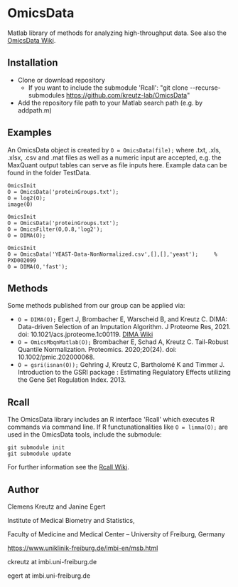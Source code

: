 # OmicsData
Matlab library of methods for analyzing high-throughput data. See also the [OmicsData Wiki](https://github.com/kreutz-lab/OmicsData/wiki).

## Installation
- Clone or download repository
	- If you want to include the submodule 'Rcall': "git clone --recurse-submodules https://github.com/kreutz-lab/OmicsData"
- Add the repository file path to your Matlab search path (e.g. by addpath.m)


## Examples

An OmicsData object is created by `O = OmicsData(file);` where .txt, .xls, .xlsx, .csv and .mat files as well as a numeric input are accepted, e.g. the MaxQuant output tables can serve as file inputs here. Example data can be found in the folder TestData.
```
OmicsInit
O = OmicsData('proteinGroups.txt');
O = log2(O);
image(O)
```

```
OmicsInit
O = OmicsData('proteinGroups.txt');
O = OmicsFilter(O,0.8,'log2');
O = DIMA(O);
```

```
OmicsInit
O = OmicsData('YEAST-Data-NonNormalized.csv',[],[],'yeast');     % PXD002099
O = DIMA(O,'fast');
```

## Methods

Some methods published from our group can be applied via:
- `O = DIMA(O);` Egert J, Brombacher E, Warscheid B, and Kreutz C. DIMA: Data-driven Selection of an Imputation Algorithm. J Proteome Res, 2021. doi: 10.1021/acs.jproteome.1c00119.
 [DIMA Wiki](https://github.com/kreutz-lab/OmicsData/wiki/Data-driven-selection-of-an-imputation-algorithm)
- `O = OmicsMbqnMatlab(O);` Brombacher E, Schad A, Kreutz C. Tail-Robust Quantile Normalization. Proteomics. 2020;20(24). doi: 10.1002/pmic.202000068.
- `O = gsri(isnan(O));` Gehring J, Kreutz C, Bartholomé K and Timmer J. Introduction to the GSRI package : Estimating Regulatory Effects utilizing the Gene Set Regulation Index. 2013.

## Rcall
The OmicsData library includes an R interface 'Rcall' which executes R commands via command line. If R functunationalities like `O = limma(O);` are used in the OmicsData tools, include the submodule:
```
git submodule init
git submodule update
```
For further information see the [Rcall Wiki](https://github.com/kreutz-lab/Rcall/wiki).

## Author
Clemens Kreutz and Janine Egert

Institute of Medical Biometry and Statistics, 

Faculty of Medicine and Medical Center – University of Freiburg, Germany

https://www.uniklinik-freiburg.de/imbi-en/msb.html

ckreutz at imbi.uni-freiburg.de

egert at imbi.uni-freiburg.de
